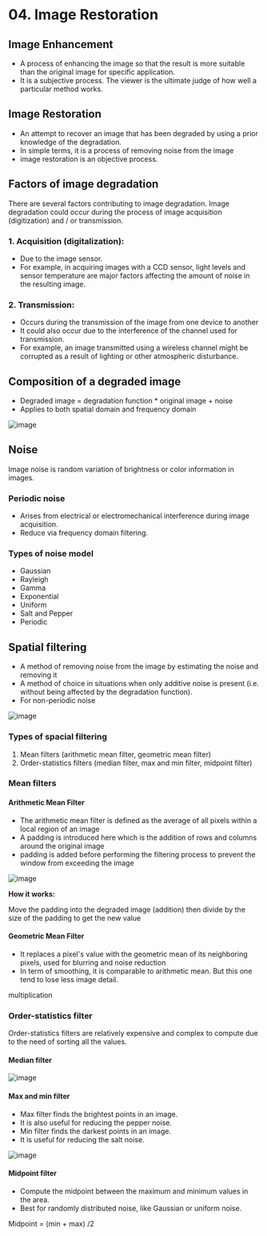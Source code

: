 # 04. Image Restoration 

## Image Enhancement
- A process of enhancing the image so that the result is more suitable than the original image for specific application.
- It is a subjective process. The viewer is the ultimate judge of how well a particular method works.

## Image Restoration
- An attempt to recover an image that has been degraded by using a prior knowledge of the degradation.
- In simple terms, it is a process of removing noise from the image
- image restoration is an objective process.

## Factors of image degradation
There are several factors contributing to image degradation. Image degradation could occur during the process of image acquisition (digitization) and / or transmission.

### 1. Acquisition (digitalization):
- Due to the image sensor.
- For example, in acquiring images with a CCD sensor, light levels and sensor temperature are major factors affecting the amount of noise in the resulting image.

### 2. Transmission:
- Occurs during the transmission of the image from one device to another
- It could also occur due to the interference of the channel used for transmission.
- For example, an image transmitted using a wireless channel might be corrupted as a result of lighting or other atmospheric disturbance.

## Composition of a degraded image
- Degraded image = degradation function * original image + noise
- Applies to both spatial domain and frequency domain

![image](https://github.com/user-attachments/assets/1cef6202-db3a-4f40-b531-0f97eb0ee05b)

## Noise
Image noise is random variation of brightness or color information in images.

### Periodic noise
- Arises from electrical or electromechanical interference during image acquisition.
- Reduce via frequency domain filtering.

### Types of noise model
- Gaussian
- Rayleigh
- Gamma
- Exponential
- Uniform
- Salt and Pepper
- Periodic

## Spatial filtering
- A method of removing noise from the image by estimating the noise and removing it
- A method of choice in situations when only additive noise is present (i.e. without being affected by the degradation function).
- For non-periodic noise 

![image](https://github.com/user-attachments/assets/46460ec4-8357-40f3-9b88-79ca33e29d98)

### Types of spacial filtering
1. Mean filters (arithmetic mean filter, geometric mean filter)
2. Order-statistics filters (median filter, max and min filter, midpoint filter)

### Mean filters

#### Arithmetic Mean Filter
- The arithmetic mean filter is defined as the average of all pixels within a local region of an image
- A padding is introduced here which is the addition of rows and columns around the original image
- padding is added before performing the filtering process to prevent the window from exceeding the image

![image](https://github.com/user-attachments/assets/2f22021c-446b-4fec-aff0-f1b7008d65d0)

**How it works:**

Move the padding into the degraded image (addition) then divide by the size of the padding to get the new value

#### Geometric Mean Filter
- It replaces a pixel's value with the geometric mean of its neighboring pixels, used for blurring and noise reduction
- In term of smoothing, it is comparable to arithmetic mean. But this one tend to lose less image detail.

multiplication

### Order-statistics filter
Order-statistics filters are relatively expensive and complex to compute due to the need of sorting all the values.

#### Median filter

![image](https://github.com/user-attachments/assets/5ccbaf44-587b-48d5-a57f-a7f9beda2715)

#### Max and min filter
- Max filter finds the brightest points in an image.
- It is also useful for reducing the pepper noise.
- Min filter finds the darkest points in an image.
- It is useful for reducing the salt noise.

![image](https://github.com/user-attachments/assets/ff311441-de27-4ef4-95cf-d8932829ae80)

#### Midpoint filter
- Compute the midpoint between the maximum and minimum values in the area.
- Best for randomly distributed noise, like Gaussian or uniform noise.

Midpoint = (min + max) /2



